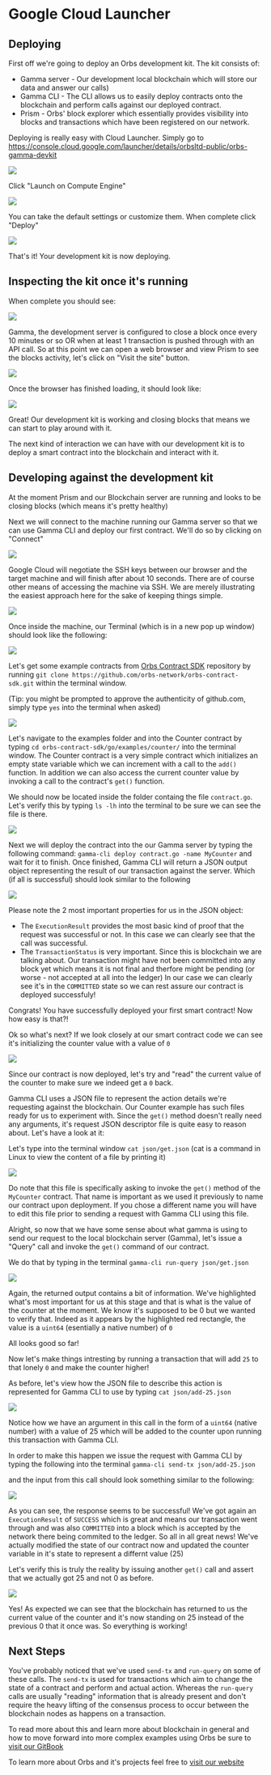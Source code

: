 # Google Cloud Launcher

## Deploying
First off we're going to deploy an Orbs development kit. 
The kit consists of:
* Gamma server - Our development local blockchain which will store our data and answer our calls)
* Gamma CLI - The CLI allows us to easily deploy contracts onto the blockchain and perform calls against our deployed contract.
* Prism - Orbs' block explorer which essentially provides visibility into blocks and transactions which have been registered on our network.

Deploying is really easy with Cloud Launcher.
   Simply go to https://console.cloud.google.com/launcher/details/orbsltd-public/orbs-gamma-devkit

![](./images/step01.png)

Click "Launch on Compute Engine"

![](./images/step02.png)

You can take the default settings or customize them.  When complete click "Deploy"

![](./images/step03.png)

That's it!  Your development kit is now deploying.

## Inspecting the kit once it's running

When complete you should see:

![](./images/step04.png)

Gamma, the development server is configured to close a block once every 10 minutes or so OR when at least 1 transaction is pushed through with an API call. So at this point we can open a web browser and view Prism to see the blocks activity, let's click on "Visit the site" button.

![](./images/step05.png)

Once the browser has finished loading, it should look like:

![](./images/step06.png)

Great!  Our development kit is working and closing blocks that means we can start to play around with it.

The next kind of interaction we can have with our development kit is to deploy a smart contract into the blockchain and interact with it.

## Developing against the development kit

At the moment Prism and our Blockchain server are running and looks to be closing blocks (which means it's pretty healthy)

Next we will connect to the machine running our Gamma server so that we can use Gamma CLI and deploy our first contract. We'll do so by clicking on "Connect"

![](./images/step07.png)

Google Cloud will negotiate the SSH keys between our browser and the target machine and will finish after about 10 seconds. There are of course other means of accessing the machine via SSH. We are merely illustrating the easiest approach here for the sake of keeping things simple.

![](./images/step08.png)

Once inside the machine, our Terminal (which is in a new pop up window) should look like the following:

![](./images/step09.png)

Let's get some example contracts from [Orbs Contract SDK](https://github.com/orbs-network/orbs-contract-sdk) repository by running `git clone https://github.com/orbs-network/orbs-contract-sdk.git` within the terminal window.

(Tip: you might be prompted to approve the authenticity of github.com, simply type `yes` into the terminal when asked)

![](./images/step10.png)

Let's navigate to the examples folder and into the Counter contract by typing `cd orbs-contract-sdk/go/examples/counter/` into the terminal window. The Counter contract is a very simple contract which initializes an empty state variable which we can increment with a call to the `add()` function. In addition we can also access the current counter value by invoking a call to the contract's `get()` function. 

We should now be located inside the folder containg the file `contract.go`. Let's verify this by typing `ls -lh` into the terminal to be sure we can see the file is there.

![](./images/step11.png)

Next we will deploy the contract into the our Gamma server by typing the following command: `gamma-cli deploy contract.go -name MyCounter` and wait for it to finish. Once finished, Gamma CLI will return a JSON output object representing the result of our transaction against the server. Which (if all is successful) should look similar to the following

![](./images/step12.png)

Please note the 2 most important properties for us in the JSON object:

* The `ExecutionResult` provides the most basic kind of proof that the request was successful or not. In this case we can clearly see that the call was successful.
* The `TransactionStatus` is very important. Since this is blockchain we are talking about. Our transaction might have not been committed into any block yet which means it is not final and therfore might be pending (or worse - not accepted at all into the ledger) In our case we can clearly see it's in the `COMMITTED` state so we can rest assure our contract is deployed successfuly!

Congrats! You have successfully deployed your first smart contract! Now how easy is that?!

Ok so what's next? If we look closely at our smart contract code we can see it's initializing the counter value with a value of `0`

![](./images/step13.png)

Since our contract is now deployed, let's try and "read" the current value of the counter to make sure we indeed get a `0` back.

Gamma CLI uses a JSON file to represent the action details we're requesting against the blockchain. Our Counter example has such files ready for us to experiment with. Since the `get()` method doesn't really need any arguments, it's request JSON descriptor file is quite easy to reason about. Let's have a look at it:

Let's type into the terminal window `cat json/get.json` (cat is a command in Linux to view the content of a file by printing it)

![](./images/step14.png)

Do note that this file is specifically asking to invoke the `get()` method of the `MyCounter` contract. That name is important as we used it previously to name our contract upon deployment. If you chose a different name you will have to edit this file prior to sending a request with Gamma CLI using this file.

Alright, so now that we have some sense about what gamma is using to send our request to the local blockchain server (Gamma), let's issue a "Query" call and invoke the `get()` command of our contract.

We do that by typing in the terminal `gamma-cli run-query json/get.json`

![](./images/step15.png)

Again, the returned output contains a bit of information. We've highlighted what's most important for us at this stage and that is what is the value of the counter at the moment. We know it's supposed to be 0 but we wanted to verify that. Indeed as it appears by the highlighted red rectangle, the value is a `uint64` (esentially a native number) of `0`

All looks good so far!

Now let's make things intresting by running a transaction that will add `25` to that lonely `0` and make the counter higher!

As before, let's view how the JSON file to describe this action is represented for Gamma CLI to use by typing `cat json/add-25.json`

![](./images/step16.png)

Notice how we have an argument in this call in the form of a `uint64` (native number) with a value of 25 which will be added to the counter upon running this transaction with Gamma CLI.

In order to make this happen we issue the request with Gamma CLI by typing the following into the terminal
`gamma-cli send-tx json/add-25.json`

and the input from this call should look something similar to the following:

![](./images/step17.png)

As you can see, the response seems to be successful! We've got again an `ExecutionResult` of `SUCCESS` which is great and means our transaction went through and was also `COMMITTED` into a block which is accepted by the network there being commited to the ledger. So all in all great news! We've actually modified the state of our contract now and updated the counter variable in it's state to represent a differnt value (25)

Let's verify this is truly the reality by issuing another `get()` call and assert that we actually got 25 and not 0 as before.

![](./images/step18.png)

Yes!
As expected we can see that the blockchain has returned to us the current value of the counter and it's now standing on 25 instead of the previous 0 that it once was. So everything is working!

## Next Steps

You've probably noticed that we've used `send-tx` and `run-query` on some of these calls. The `send-tx` is used for transactions which aim to change the state of a contract and perform and actual action. Whereas the `run-query` calls are usually "reading" information that is already present and don't require the heavy lifting of the consensus process to occur between the blockchain nodes as happens on a transaction.

To read more about this and learn more about blockchain in general and how to move forward into more complex examples using Orbs be sure to [visit our GitBook](https://orbs.gitbook.io/contract-sdk/)

To learn more about Orbs and it's projects feel free to [visit our website](https://www.orbs.com/)
